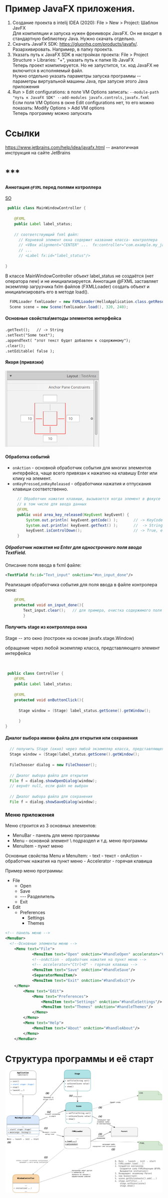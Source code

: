 # Пример JavaFX приложения.

1. Создание проекта в intelij IDEA (2020): File > New > Project: Шаблон JavFX\
  Для компиляции и запуска нужен фреимворк JavaFX. Он не входит в стандартную библиотеку Java. Нужно скачать отдельно.
2. Скачать JavaFX SDK: https://gluonhq.com/products/javafx/. Разархивировать. Например, в папку проекта.
3. Указать путь к JavaFX SDK в настройках проекта: File > Project Structure > Libraries: "+", указать путь к папке lib JavaFX \
  Теперь проект компилируется. Но не запустится, т.к. код JavaFX не включится в исполняемый файл. \
  Нужно отдельно указать параметры запуска программы -- параметры виртуальной машины Java, при запуске этого Java приложения
4. Run > Edit configurations: в поле VM Options записать: `--module-path "путь к JavaFX SDK" --add-modules javafx.controls,javafx.fxml` \
  Если поля VM Options в окне Edit configurations нет, то его можно показать: Modify Options > Add VM options \
  Теперь программу можно запускать


# Ссылки
https://www.jetbrains.com/help/idea/javafx.html -- аналогичная инструкция на сайте JetBrains


# ***
#### Аннотация `@FXML` перед полями котроллера

[SO](https://stackoverflow.com/questions/30210170/is-fxml-needed-for-every-declaration)
 
```Java
 public class MainWindowController {
    
    @FXML
    public Label label_status;
    
    // соответствующий fxml файл:
      // Корневой элемент окна содержит название класса- контроллера
      // <VBox alignment="CENTER" ...  fx:controller="com.example.my_javafx_program.MainWindowController">
      // ...
      // <Label fx:id="label_status"/>
    
}
```
В классе MainWindowController объект label_status не создаётся (нет оператора new) и не инициализируется. 
Аннотация @FXML заставляет экземпляр загрузчика fxlm файлов (FXMLLoader) создать объект и инициализировать его в методе load().
```java
  FXMLLoader fxmlLoader = new FXMLLoader(HelloApplication.class.getResource("hello-view.fxml"));
  Scene scene = new Scene(fxmlLoader.load(), 320, 240);
```
#### Основные свойства\методы элементов интерфейса
`.getText();   // -> String`\
`.setText("Some text");`\
`.appendText( "этот текст будет добавлен к содержимому");`\
`.clear();`\
`.setEditable( false );`


#### Якоря (привязки)
![](javafx_anchors.png)

#### Обработка событий

- `onAction` - основной обработчик события для многих элементов интерфейса, чаще всего привязан к нажатию на клавишу Enter или клику на элемент.
- `onKeyPressed`,`onKeyReleased` - обработчики нажатия и отпускания клавиши соответственно.
  ```java
    // Обработчик нажатия клавиши, вызывается когда элемент в фокусе и нажата любая клавиша,
    // в том числе для ввода данных
    @FXML
    public void area_key_released(KeyEvent keyEvent) {
        System.out.println( keyEvent.getCode() );       // -> KeyCode - код клавиши
        System.out.println( keyEvent.getText() );       //  -> String - строковое обозначение клавиши
        keyEvent.isControlDown();                       // -> True, если нажата клавиша Control
    }
    ```


##### Обработчик нажатия на Enter для однострочного поля ввода TextField.
Описание поля ввода в fxml файле:
```xml
<TextField fx:id="Text_input" onAction="#on_input_done"/>
```


Реализация обработчика события для поля ввода в файле контролера окна:
```java
    @FXML
    protected void on_input_done(){
        Text_input.clear();   // для примера, очистка содержимого поля ввода 
        }
```


#### Получить stage из контроллера окна
Stage -- это окно (построен на основе javafx.stage.Window)


обращение через любой экземпляр класса, представляющего элемент интерфейса
```java

  
 public class Controller {
    @FXML
    public Label label_status;
    
    @FXML
    protected void onButtonClick(){
    
      Stage window = (Stage) label_status.getScene().getWindow();
      
      }
}
```


#### Диалог выбора имени файла для открытия или сохранения
```java
  // получить Stage (окно) через любой экземпляр класса, представляющего элемент интерфеса
  Stage window = (Stage)label_status.getScene().getWindow();
  
  FileChooser dialog = new FileChooser();
  
  // Диалог выбора файла для открытия
  File f = dialog.showOpenDialog(window);
  // вернёт null, если файл не выбран
  
  // Диалог выбора файла для сохранения
  File f = dialog.showSaveDialog(window);
```

### Меню приложения

Меню строится из 3 основных элементов:
* MenuBar - панель для меню программы
* Menu - основной элемент \ подраздел и т.д. меню программы
* MenuItem - пункт меню

Основные свойства Menu и MenuItem: 
    - text - текст
    - onAction - обработчик нажатия на пункт меню
    - Accelerator - горячая клавиша


Пример меню программы:
* File
  - Open
  - Save
  - --- Разделитель
  - Exit
* Edit
  - Preferences
    - Settings
    - Themes
```xml
<!-- панель меню -->
<MenuBar>
  <!--Основные элементы меню -->
    <Menu text="File">
            <MenuItem text="Open" onAction="#handleOpen" accelerator="Ctrl+O"/>
            <!--onAction - обработчик нажатия на пункт меню -->
            <!-- accelerator="Ctrl+O" - горячая клавиша -->
            <MenuItem text="Save" onAction="#handleSave"/>
            <SeparatorMenuItem/>
            <MenuItem text="Exit" onAction="#handleExit"/>
    </Menu>
        <Menu text="Edit">
            <Menu text="Preferences">
                <MenuItem text="Settings" onAction="#handleSettings"/>
                <MenuItem text="Themes" onAction="#handleThemes"/>
            </Menu>
        </Menu>
        <Menu text="Help">
            <MenuItem text="About" onAction="#handleAbout"/>
        </Menu>
    </MenuBar>
```

# Структура программы и её старт
<img src="FXML_app.drawio.png" >